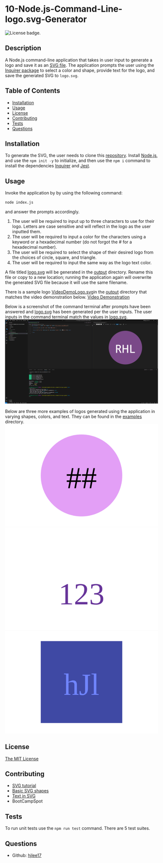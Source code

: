 # 10-Node.js-Command-Line-logo.svg-Generator
![License badge.](https://img.shields.io/badge/License-MIT-yellow.svg) 

## Description
A Node.js command-line application that takes in user input to generate a logo and save it as an [SVG file](https://en.wikipedia.org/wiki/Scalable_Vector_Graphics). The application prompts the user using the [Inquirer package](https://www.npmjs.com/package/inquirer/v/8.2.4) to select a color and shape, provide text for the logo, and save the generated SVG to `logo.svg`.

## Table of Contents
- [Installation](#installation)
- [Usage](#usage)
- [License](#license)
- [Contributing](#contributing)
- [Tests](#tests)
- [Questions](#questions)

## Installation
To generate the SVG, the user needs to clone this [repository](https://github.com/hjlee17/10-node.js-command-line-logo.svg-maker.git/). Install [Node.js](https://nodejs.org/), and use the ```npm init -y``` to initialize, and then use the ```npm i``` command to install the dependencies [Inquirer](https://www.npmjs.com/package/inquirer/v/8.2.4) and [Jest](https://www.npmjs.com/package/jest/v/24.9.0).

## Usage
Invoke the application by by using the following command:
```bash
node index.js
``` 
and answer the prompts accordingly. 
1. The user will be required to input up to three characters to use for their logo. Letters are case sensitive and will reflect in the logo as the user inputted them.
2. The user will be required to input a color for the characters using a keyword or a hexadecimal number (do not forgot the # for a hexadecimal number).
3. The user will be required to select the shape of their desired logo from the choices of circle, square, and triangle.
4. The user will be required to input the same way as the logo text color.


A file titled [logo.svg](./output/logo.svg) will be generated in the [output](./output) directory. Rename this file or copy to a new location; running the application again will overwrite the generated SVG file because it will use the same filename.

There is a sample logo [VideoDemoLogo.svg](./output/VideoDemoLogo.svg)in the [output](./output) directory that matches the video demonstration below. 
[Video Demonstration](https://drive.google.com/file/d/1Bzk8k42iTB7CLJ3aYgEgbcfHBgfjoSRH/view?usp=share_link)

Below is a screenshot of the command terminal after prompts have been answered and [logo.svg](./output/logo.svg) has been generated per the user inputs. The user inputs in the command terminal match the values in [logo.svg](./output/logo.svg).
![Screenshot of commmand terminal and generate logo.](./assets/screenshot.png)


Below are three more examples of logos generated using the application in varying shapes, colors, and text. They can be found in the [examples](./examples) directory.  
![Purple circle logo with black text that consists of '##'](./examples/example1-black-hashes-E39FF6-circle.svg)
![White triangle logo with purple text that reads '123'](./examples/example2-663399-123-white-triangle.svg)
![Dark blue square logo with light blue text that reads 'hJl'](./examples/example3-7085FF-hJl-3F49A4-square.svg)


## License
[The MIT License](https://opensource.org/licenses/MIT/)

## Contributing
- [SVG tutorial](https://developer.mozilla.org/en-US/docs/Web/SVG/Tutorial)
- [Basic SVG shapes](https://developer.mozilla.org/en-US/docs/Web/SVG/Tutorial/Basic_Shapes)
- [Text in SVG](https://developer.mozilla.org/en-US/docs/Web/SVG/Tutorial/Texts)
- BootCampSpot

## Tests
To run unit tests use the ```npm run test``` command. There are 5 test suites.

## Questions
- Github: [hjlee17](https://github.com/hjlee17)